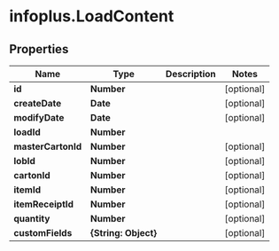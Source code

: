 # infoplus.LoadContent

## Properties
Name | Type | Description | Notes
------------ | ------------- | ------------- | -------------
**id** | **Number** |  | [optional] 
**createDate** | **Date** |  | [optional] 
**modifyDate** | **Date** |  | [optional] 
**loadId** | **Number** |  | 
**masterCartonId** | **Number** |  | [optional] 
**lobId** | **Number** |  | [optional] 
**cartonId** | **Number** |  | [optional] 
**itemId** | **Number** |  | [optional] 
**itemReceiptId** | **Number** |  | [optional] 
**quantity** | **Number** |  | [optional] 
**customFields** | **{String: Object}** |  | [optional] 


